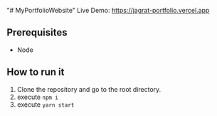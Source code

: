 "# MyPortfolioWebsite" 
Live Demo: https://jagrat-portfolio.vercel.app

## Prerequisites
- Node

## How to run it

1. Clone the repository and go to the root directory.
2. execute `npm i`
3. execute `yarn start`

